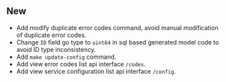 ## New

- Add modify duplicate error codes command, avoid manual modification of duplicate error codes.
- Change `ID` field go type to `uint64` in sql based generated model code to avoid ID type inconsistency.
- Add `make update-config` command.
- Add view error codes list api interface `/codes`.
- Add view service configuration list api interface `/config`.
